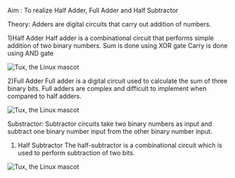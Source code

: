 Aim : To realize Half Adder, Full Adder and Half Subtractor

Theory:
Adders are digital circuits that carry out addition of numbers.

 1)Half Adder
Half adder is a combinational circuit that performs simple addition of two binary numbers.
Sum is done using XOR gate
Carry is done using AND gate

 ![Tux, the Linux mascot](https://de-iitr.vlabs.ac.in/exp/half-full-adder/images/2.2.png)

2)Full Adder
Full adder is a digital circuit used to calculate the sum of three binary bits.
Full adders are complex and difficult to implement when compared to half adders.

 ![Tux, the Linux mascot](https://de-iitr.vlabs.ac.in/exp/half-full-adder/images/15.15.png)

Substractor:
Subtractor circuits take two binary numbers as input and subtract one binary number input from the other binary number input.

1) Half Subtractor
The half-subtractor is a combinational circuit which is used to perform subtraction of two bits.

 ![Tux, the Linux mascot](https://de-iitr.vlabs.ac.in/exp/half-full-adder/images/2.2.png)

